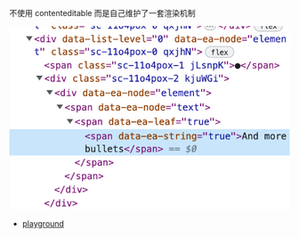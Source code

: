 不使用 contenteditable 而是自己维护了一套渲染机制

![](images/2023-04-19-00-18-42.png)

- [playground](https://docs.editablejs.com/playground)
